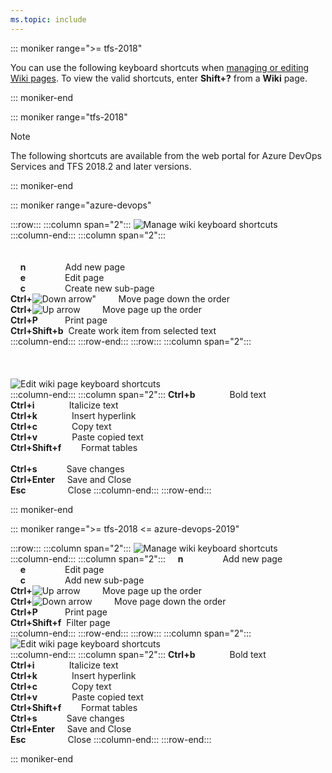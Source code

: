 ```yaml
---
ms.topic: include
---
```



<a id="wiki-shortcuts"></a>

::: moniker range=">= tfs-2018"

You can use the following keyboard shortcuts when [managing or editing Wiki pages](/azure/devops/project/wiki/add-edit-wiki). To view the valid shortcuts, enter **Shift+?** from a **Wiki** page. 

::: moniker-end

::: moniker range="tfs-2018"

> [!NOTE]  
> The following shortcuts are available from the web portal for Azure DevOps Services and TFS 2018.2 and later versions.  

::: moniker-end


::: moniker range="azure-devops"


:::row:::
   :::column span="2":::
      ![Manage wiki keyboard shortcuts](/azure/devops/media/keyboard-shortcuts/wiki-manage-cloud.png)  
   :::column-end:::
   :::column span="2":::
      <br/><br/><br/>
      &nbsp;&nbsp;&nbsp;&nbsp;**n**&nbsp;&nbsp;&nbsp;&nbsp;&nbsp;&nbsp;&nbsp;&nbsp;&nbsp;&nbsp;&nbsp;&nbsp;&nbsp;&nbsp;&nbsp;&nbsp;Add new page  
      &nbsp;&nbsp;&nbsp;&nbsp;**e**&nbsp;&nbsp;&nbsp;&nbsp;&nbsp;&nbsp;&nbsp;&nbsp;&nbsp;&nbsp;&nbsp;&nbsp;&nbsp;&nbsp;&nbsp;&nbsp;Edit page  
      &nbsp;&nbsp;&nbsp;&nbsp;**c**&nbsp;&nbsp;&nbsp;&nbsp;&nbsp;&nbsp;&nbsp;&nbsp;&nbsp;&nbsp;&nbsp;&nbsp;&nbsp;&nbsp;&nbsp;&nbsp;Create new sub-page  
      **Ctrl+**![Down arrow"](/azure/devops/boards/media/icons/Arrow_Down.png)&nbsp;&nbsp;&nbsp;&nbsp;&nbsp;&nbsp;&nbsp;&nbsp;&nbsp;Move page down the order  
      **Ctrl+**![Up arrow](/azure/devops/boards/media/icons/Arrow_Up.png)&nbsp;&nbsp;&nbsp;&nbsp;&nbsp;&nbsp;&nbsp;&nbsp;&nbsp;Move page up the order  
      **Ctrl+P**&nbsp;&nbsp;&nbsp;&nbsp;&nbsp;&nbsp;&nbsp;&nbsp;&nbsp;&nbsp;&nbsp;Print page  
      **Ctrl+Shift+b**&nbsp;&nbsp;Create work item from selected text    
   :::column-end:::
:::row-end:::
:::row:::
   :::column span="2":::
      <br/><br/><br/><br/>
      ![Edit wiki page keyboard shortcuts](/azure/devops/media/keyboard-shortcuts/wiki-edit-cloud.png)  
   :::column-end:::
   :::column span="2":::
      **Ctrl+b**&nbsp;&nbsp;&nbsp;&nbsp;&nbsp;&nbsp;&nbsp;&nbsp;&nbsp;&nbsp;&nbsp;&nbsp;&nbsp;&nbsp;Bold text  
      **Ctrl+i**&nbsp;&nbsp;&nbsp;&nbsp;&nbsp;&nbsp;&nbsp;&nbsp;&nbsp;&nbsp;&nbsp;&nbsp;&nbsp;&nbsp;Italicize text  
      **Ctrl+k**&nbsp;&nbsp;&nbsp;&nbsp;&nbsp;&nbsp;&nbsp;&nbsp;&nbsp;&nbsp;&nbsp;&nbsp;&nbsp;&nbsp;Insert hyperlink  
      **Ctrl+c**&nbsp;&nbsp;&nbsp;&nbsp;&nbsp;&nbsp;&nbsp;&nbsp;&nbsp;&nbsp;&nbsp;&nbsp;&nbsp;&nbsp;Copy text  
      **Ctrl+v**&nbsp;&nbsp;&nbsp;&nbsp;&nbsp;&nbsp;&nbsp;&nbsp;&nbsp;&nbsp;&nbsp;&nbsp;&nbsp;&nbsp;Paste copied text  
      **Ctrl+Shift+f**&nbsp;&nbsp;&nbsp;&nbsp;&nbsp;&nbsp;&nbsp;&nbsp;Format tables <br/><br/> 
      **Ctrl+s**&nbsp;&nbsp;&nbsp;&nbsp;&nbsp;&nbsp;&nbsp;&nbsp;&nbsp;&nbsp;&nbsp;&nbsp;Save changes  
      **Ctrl+Enter**&nbsp;&nbsp;&nbsp;&nbsp;&nbsp;Save and Close  
      **Esc**&nbsp;&nbsp;&nbsp;&nbsp;&nbsp;&nbsp;&nbsp;&nbsp;&nbsp;&nbsp;&nbsp;&nbsp;&nbsp;&nbsp;&nbsp;&nbsp;&nbsp;Close 
   :::column-end:::
:::row-end:::

::: moniker-end

::: moniker range=">= tfs-2018 <= azure-devops-2019"


:::row:::
   :::column span="2":::
      ![Manage wiki keyboard shortcuts](/azure/devops/media/keyboard-shortcuts/wiki-manage.png)  
   :::column-end:::
   :::column span="2":::
      &nbsp;&nbsp;&nbsp;&nbsp;**n**&nbsp;&nbsp;&nbsp;&nbsp;&nbsp;&nbsp;&nbsp;&nbsp;&nbsp;&nbsp;&nbsp;&nbsp;&nbsp;&nbsp;&nbsp;&nbsp;Add new page  
      &nbsp;&nbsp;&nbsp;&nbsp;**e**&nbsp;&nbsp;&nbsp;&nbsp;&nbsp;&nbsp;&nbsp;&nbsp;&nbsp;&nbsp;&nbsp;&nbsp;&nbsp;&nbsp;&nbsp;&nbsp;Edit page  
      &nbsp;&nbsp;&nbsp;&nbsp;**c**&nbsp;&nbsp;&nbsp;&nbsp;&nbsp;&nbsp;&nbsp;&nbsp;&nbsp;&nbsp;&nbsp;&nbsp;&nbsp;&nbsp;&nbsp;&nbsp;Add new sub-page  
      **Ctrl+**<img src="/azure/devops/boards/media/icons/Arrow_Up.png" alt="Up arrow"/>&nbsp;&nbsp;&nbsp;&nbsp;&nbsp;&nbsp;&nbsp;&nbsp;&nbsp;Move page up the order  
      **Ctrl+**<img src="/azure/devops/boards/media/icons/Arrow_Down.png" alt="Down arrow"/>&nbsp;&nbsp;&nbsp;&nbsp;&nbsp;&nbsp;&nbsp;&nbsp;&nbsp;Move page down the order  
      **Ctrl+P**&nbsp;&nbsp;&nbsp;&nbsp;&nbsp;&nbsp;&nbsp;&nbsp;&nbsp;&nbsp;&nbsp;Print page  
      **Ctrl+Shift+f**&nbsp;&nbsp;Filter page  
   :::column-end:::
:::row-end:::
:::row:::
   :::column span="2":::
      ![Edit wiki page keyboard shortcuts](/azure/devops/media/keyboard-shortcuts/wiki-edit.png)  
   :::column-end:::
   :::column span="2":::
      **Ctrl+b**&nbsp;&nbsp;&nbsp;&nbsp;&nbsp;&nbsp;&nbsp;&nbsp;&nbsp;&nbsp;&nbsp;&nbsp;&nbsp;&nbsp;Bold text  
      **Ctrl+i**&nbsp;&nbsp;&nbsp;&nbsp;&nbsp;&nbsp;&nbsp;&nbsp;&nbsp;&nbsp;&nbsp;&nbsp;&nbsp;&nbsp;Italicize text  
      **Ctrl+k**&nbsp;&nbsp;&nbsp;&nbsp;&nbsp;&nbsp;&nbsp;&nbsp;&nbsp;&nbsp;&nbsp;&nbsp;&nbsp;&nbsp;Insert hyperlink  
      **Ctrl+c**&nbsp;&nbsp;&nbsp;&nbsp;&nbsp;&nbsp;&nbsp;&nbsp;&nbsp;&nbsp;&nbsp;&nbsp;&nbsp;&nbsp;Copy text  
      **Ctrl+v**&nbsp;&nbsp;&nbsp;&nbsp;&nbsp;&nbsp;&nbsp;&nbsp;&nbsp;&nbsp;&nbsp;&nbsp;&nbsp;&nbsp;Paste copied text  
      **Ctrl+Shift+f**&nbsp;&nbsp;&nbsp;&nbsp;&nbsp;&nbsp;&nbsp;&nbsp;Format tables  
      **Ctrl+s**&nbsp;&nbsp;&nbsp;&nbsp;&nbsp;&nbsp;&nbsp;&nbsp;&nbsp;&nbsp;&nbsp;&nbsp;Save changes  
      **Ctrl+Enter**&nbsp;&nbsp;&nbsp;&nbsp;&nbsp;Save and Close  
      **Esc**&nbsp;&nbsp;&nbsp;&nbsp;&nbsp;&nbsp;&nbsp;&nbsp;&nbsp;&nbsp;&nbsp;&nbsp;&nbsp;&nbsp;&nbsp;&nbsp;&nbsp;Close 
   :::column-end:::
:::row-end:::



::: moniker-end

 